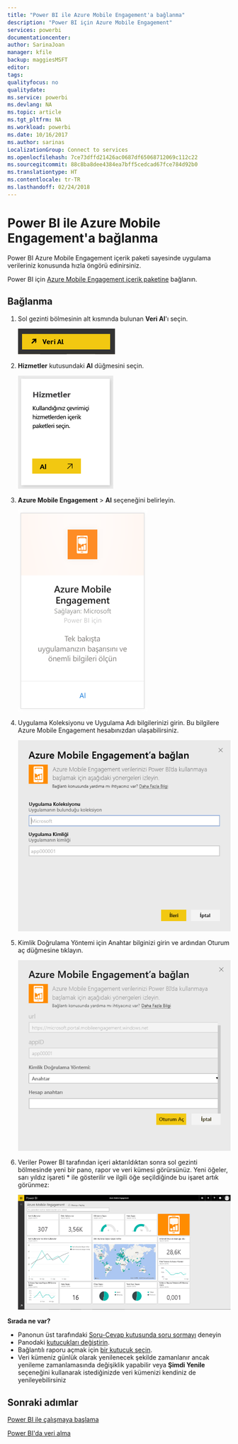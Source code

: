 ```yaml
---
title: "Power BI ile Azure Mobile Engagement'a bağlanma"
description: "Power BI için Azure Mobile Engagement"
services: powerbi
documentationcenter: 
author: SarinaJoan
manager: kfile
backup: maggiesMSFT
editor: 
tags: 
qualityfocus: no
qualitydate: 
ms.service: powerbi
ms.devlang: NA
ms.topic: article
ms.tgt_pltfrm: NA
ms.workload: powerbi
ms.date: 10/16/2017
ms.author: sarinas
LocalizationGroup: Connect to services
ms.openlocfilehash: 7ce73dffd21426ac0687df65068712069c112c22
ms.sourcegitcommit: 88c8ba8dee4384ea7bff5cedcad67fce784d92b0
ms.translationtype: HT
ms.contentlocale: tr-TR
ms.lasthandoff: 02/24/2018
---
```

# <a name="connect-to-azure-mobile-engagement-with-power-bi"></a>Power BI ile Azure Mobile Engagement'a bağlanma
Power BI Azure Mobile Engagement içerik paketi sayesinde uygulama verileriniz konusunda hızla öngörü edinirsiniz.

Power BI için [Azure Mobile Engagement içerik paketine](https://app.powerbi.com/groups/me/getdata/services/azme) bağlanın.

## <a name="how-to-connect"></a>Bağlanma
1. Sol gezinti bölmesinin alt kısmında bulunan **Veri Al**'ı seçin.
   
    ![](media/service-connect-to-azure-mobile/getdata.png)
2. **Hizmetler** kutusundaki **Al** düğmesini seçin.
   
    ![](media/service-connect-to-azure-mobile/services.png)
3. **Azure Mobile Engagement** \> **Al** seçeneğini belirleyin.
   
    ![](media/service-connect-to-azure-mobile/azme.png) 
4. Uygulama Koleksiyonu ve Uygulama Adı bilgilerinizi girin. Bu bilgilere Azure Mobile Engagement hesabınızdan ulaşabilirsiniz.
   
    ![](media/service-connect-to-azure-mobile/parameters.png) 
5. Kimlik Doğrulama Yöntemi için Anahtar bilginizi girin ve ardından Oturum aç düğmesine tıklayın.
   
    ![](media/service-connect-to-azure-mobile/creds.png)
6. Veriler Power BI tarafından içeri aktarıldıktan sonra sol gezinti bölmesinde yeni bir pano, rapor ve veri kümesi görürsünüz. Yeni öğeler, sarı yıldız işareti \* ile gösterilir ve ilgili öğe seçildiğinde bu işaret artık görünmez:
   
    ![](media/service-connect-to-azure-mobile/dashboard.png)

 **Sırada ne var?**

* Panonun üst tarafındaki [Soru-Cevap kutusunda soru sormayı](power-bi-q-and-a.md) deneyin
* Panodaki [kutucukları değiştirin](service-dashboard-edit-tile.md).
* Bağlantılı raporu açmak için [bir kutucuk seçin](service-dashboard-tiles.md).
* Veri kümeniz günlük olarak yenilenecek şekilde zamanlanır ancak yenileme zamanlamasında değişiklik yapabilir veya **Şimdi Yenile** seçeneğini kullanarak istediğinizde veri kümenizi kendiniz de yenileyebilirsiniz

## <a name="next-steps"></a>Sonraki adımlar
[Power BI ile çalışmaya başlama](service-get-started.md)

[Power BI'da veri alma](service-get-data.md)


